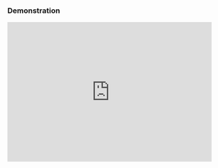 <h3>Demonstration</h3>

<iframe width="460" height="315" src="https://www.youtube.com/embed/fLOulZssiFo" title="YouTube video player" frameborder="0" allow="accelerometer; autoplay; clipboard-write; encrypted-media; gyroscope; picture-in-picture; web-share" allowfullscreen></iframe>
